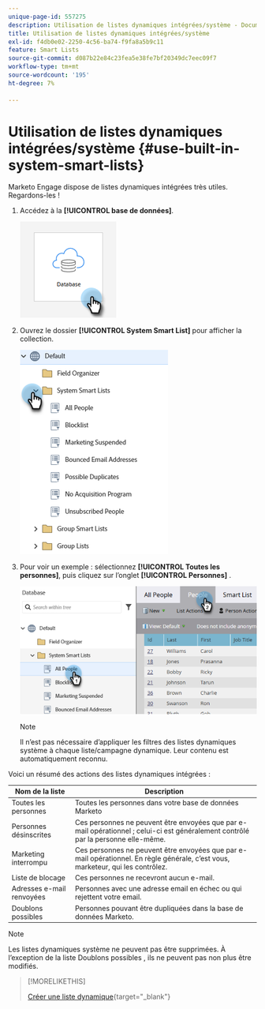 ```yaml
---
unique-page-id: 557275
description: Utilisation de listes dynamiques intégrées/système - Documents Marketo - Documentation du produit
title: Utilisation de listes dynamiques intégrées/système
exl-id: f4db0e02-2250-4c56-ba74-f9fa8a5b9c11
feature: Smart Lists
source-git-commit: d087b22e84c23fea5e38fe7bf20349dc7eec09f7
workflow-type: tm+mt
source-wordcount: '195'
ht-degree: 7%

---
```


# Utilisation de listes dynamiques intégrées/système {#use-built-in-system-smart-lists}

Marketo Engage dispose de listes dynamiques intégrées très utiles. Regardons-les !

1. Accédez à la **[!UICONTROL base de données]**.

   ![](assets/use-built-in-system-smart-lists-1.png)

1. Ouvrez le dossier **[!UICONTROL System Smart List]** pour afficher la collection.

   ![](assets/use-built-in-system-smart-lists-2.png)

1. Pour voir un exemple : sélectionnez **[!UICONTROL Toutes les personnes]**, puis cliquez sur l’onglet **[!UICONTROL Personnes]** .

   ![](assets/use-built-in-system-smart-lists-3.png)

   >[!NOTE]
   >
   >Il n’est pas nécessaire d’appliquer les filtres des listes dynamiques système à chaque liste/campagne dynamique. Leur contenu est automatiquement reconnu.

Voici un résumé des actions des listes dynamiques intégrées :

<table><thead>
  <tr>
    <th>Nom de la liste</th>
    <th>Description</th>
  </tr></thead>
<tbody>
  <tr>
    <td>Toutes les personnes</td>
    <td>Toutes les personnes dans votre base de données Marketo</td>
  </tr>
  <tr>
    <td>Personnes désinscrites</td>
    <td>Ces personnes ne peuvent être envoyées que par e-mail opérationnel ; celui-ci est généralement contrôlé par la personne elle-même.</td>
  </tr>
  <tr>
    <td>Marketing interrompu</td>
    <td>Ces personnes ne peuvent être envoyées que par e-mail opérationnel. En règle générale, c’est vous, marketeur, qui les contrôlez.</td>
  </tr>
  <tr>
    <td>Liste de blocage</td>
    <td>Ces personnes ne recevront aucun e-mail.</td>
  </tr>
  <tr>
    <td>Adresses e-mail renvoyées</td>
    <td>Personnes avec une adresse email en échec ou qui rejettent votre email.</td>
  </tr>
  <tr>
    <td>Doublons possibles</td>
    <td>Personnes pouvant être dupliquées dans la base de données Marketo.</td>
  </tr>
</tbody>
</table>

>[!NOTE]
>
>Les listes dynamiques système ne peuvent pas être supprimées. À l’exception de la liste Doublons possibles , ils ne peuvent pas non plus être modifiés.

>[!MORELIKETHIS]
>
>[Créer une liste dynamique](/help/marketo/product-docs/core-marketo-concepts/smart-lists-and-static-lists/creating-a-smart-list/create-a-smart-list.md){target="_blank"}
